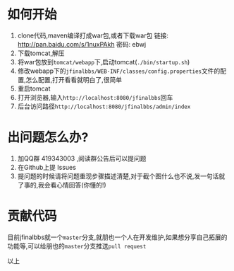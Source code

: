 # 如何开始
1. clone代码,maven编译打成war包,或者下载war包 链接: http://pan.baidu.com/s/1nuxPAkh 密码: ebwj
2. 下载tomcat,解压
3. 将war包放到`tomcat/webapp`下,启动tomcat(`./bin/startup.sh`)
4. 修改webapp下的`jfinalbbs/WEB-INF/classes/config.properties`文件的配置,怎么配置,打开看看就明白了,很简单
5. 重启tomcat
6. 打开浏览器,输入`http://localhost:8080/jfinalbbs`回车
7. 后台访问路径`http://localhost:8080/jfinalbbs/admin/index`

# 出问题怎么办?
1. 加QQ群 419343003 ,阅读群公告后可以提问题
2. 在Github上提 Issues
3. 提问题的时候请将问题重现步骤描述清楚,对于截个图什么也不说,发一句话就了事的,我会看心情回答(你懂的!)

# 贡献代码
目前jfinalbbs就一个`master`分支,就朋也一个人在开发维护,如果想分享自己拓展的功能等,可以给朋也的`master`分支推送`pull request`

以上